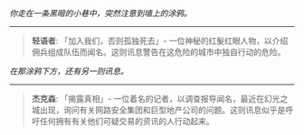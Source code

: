 _你走在一条黑暗的小巷中，突然注意到墙上的涂鸦。_

---

> **轻语者**: 「加入我们，否则孤独死去」- 一位神秘的红髮红眼人物，以介绍佣兵组成队伍而闻名。这则讯息警告在这危险的城市中独自行动的危险。

_在那涂鸦下方，还有另一则讯息。_

---

> **杰克森**: 「揭露真相」- 一位着名的记者，以调查报导闻名，最近在幻光之城出现，询问有关网路安全集团和巨型地产公司的问题。这则讯息似乎是呼吁任何拥有有关他们可疑交易的资讯的人行动起来。
